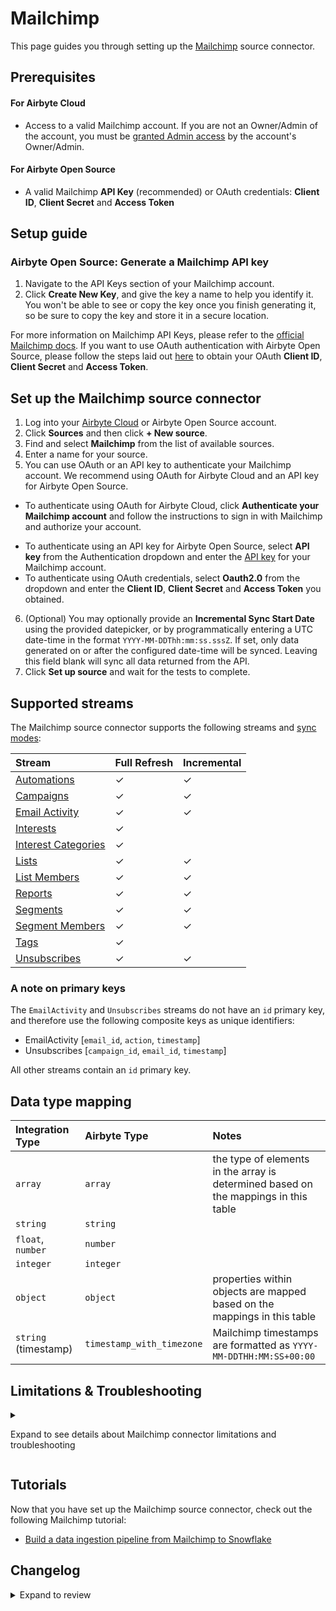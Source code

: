 # Mailchimp

This page guides you through setting up the [Mailchimp](https://mailchimp.com/) source connector.

## Prerequisites

<!-- env:cloud -->

#### For Airbyte Cloud

- Access to a valid Mailchimp account. If you are not an Owner/Admin of the account, you must be [granted Admin access](https://mailchimp.com/help/manage-user-levels-in-your-account/#Grant_account_access) by the account's Owner/Admin.

<!-- /env:cloud -->

<!-- env:oss -->

#### For Airbyte Open Source

- A valid Mailchimp **API Key** (recommended) or OAuth credentials: **Client ID**, **Client Secret** and **Access Token**

<!-- /env:oss -->

## Setup guide

<!-- env:oss -->

### Airbyte Open Source: Generate a Mailchimp API key

1. Navigate to the API Keys section of your Mailchimp account.
2. Click **Create New Key**, and give the key a name to help you identify it. You won't be able to see or copy the key once you finish generating it, so be sure to copy the key and store it in a secure location.

For more information on Mailchimp API Keys, please refer to the [official Mailchimp docs](https://mailchimp.com/help/about-api-keys/#api+key+security). If you want to use OAuth authentication with Airbyte Open Source, please follow the steps laid out [here](https://mailchimp.com/developer/marketing/guides/access-user-data-oauth-2/) to obtain your OAuth **Client ID**, **Client Secret** and **Access Token**.

<!-- /env:oss -->

## Set up the Mailchimp source connector

1. Log into your [Airbyte Cloud](https://cloud.airbyte.com/workspaces) or Airbyte Open Source account.
2. Click **Sources** and then click **+ New source**.
3. Find and select **Mailchimp** from the list of available sources.
4. Enter a name for your source.
5. You can use OAuth or an API key to authenticate your Mailchimp account. We recommend using OAuth for Airbyte Cloud and an API key for Airbyte Open Source.

<!-- env:cloud -->

- To authenticate using OAuth for Airbyte Cloud, click **Authenticate your Mailchimp account** and follow the instructions to sign in with Mailchimp and authorize your account.

<!-- /env:cloud -->

<!-- env:oss -->

- To authenticate using an API key for Airbyte Open Source, select **API key** from the Authentication dropdown and enter the [API key](https://mailchimp.com/developer/marketing/guides/quick-start/#generate-your-api-key) for your Mailchimp account.
- To authenticate using OAuth credentials, select **Oauth2.0** from the dropdown and enter the **Client ID**, **Client Secret** and **Access Token** you obtained.

<!-- /env:oss -->

6. (Optional) You may optionally provide an **Incremental Sync Start Date** using the provided datepicker, or by programmatically entering a UTC date-time in the format `YYYY-MM-DDThh:mm:ss.sssZ`. If set, only data generated on or after the configured date-time will be synced. Leaving this field blank will sync all data returned from the API.
7. Click **Set up source** and wait for the tests to complete.

<HideInUI>

## Supported streams

The Mailchimp source connector supports the following streams and [sync modes](https://docs.airbyte.com/cloud/core-concepts/#connection-sync-mode):

| Stream                                                                                                             | Full Refresh | Incremental |
| :----------------------------------------------------------------------------------------------------------------- | :----------- | :---------- |
| [Automations](https://mailchimp.com/developer/marketing/api/automation/list-automations/)                          | ✓            | ✓           |
| [Campaigns](https://mailchimp.com/developer/marketing/api/campaigns/get-campaign-info/)                            | ✓            | ✓           |
| [Email Activity](https://mailchimp.com/developer/marketing/api/email-activity-reports/list-email-activity/)        | ✓            | ✓           |
| [Interests](https://mailchimp.com/developer/marketing/api/interests/list-interests-in-category/)                   | ✓            |             |
| [Interest Categories](https://mailchimp.com/developer/marketing/api/interest-categories/list-interest-categories/) | ✓            |             |
| [Lists](https://mailchimp.com/developer/api/marketing/lists/get-list-info)                                         | ✓            | ✓           |
| [List Members](https://mailchimp.com/developer/marketing/api/list-members/list-members-info/)                      | ✓            | ✓           |
| [Reports](https://mailchimp.com/developer/marketing/api/reports/list-campaign-reports/)                            | ✓            | ✓           |
| [Segments](https://mailchimp.com/developer/marketing/api/list-segments/list-segments/)                             | ✓            | ✓           |
| [Segment Members](https://mailchimp.com/developer/marketing/api/list-segment-members/list-members-in-segment/)     | ✓            | ✓           |
| [Tags](https://mailchimp.com/developer/marketing/api/lists-tags-search/search-for-tags-on-a-list-by-name/)         | ✓            |             |
| [Unsubscribes](https://mailchimp.com/developer/marketing/api/unsub-reports/list-unsubscribed-members/)             | ✓            | ✓           |

### A note on primary keys

The `EmailActivity` and `Unsubscribes` streams do not have an `id` primary key, and therefore use the following composite keys as unique identifiers:

- EmailActivity [`email_id`, `action`, `timestamp`]
- Unsubscribes [`campaign_id`, `email_id`, `timestamp`]

All other streams contain an `id` primary key.

## Data type mapping

| Integration Type     | Airbyte Type              | Notes                                                                               |
|:---------------------|:--------------------------|:------------------------------------------------------------------------------------|
| `array`              | `array`                   | the type of elements in the array is determined based on the mappings in this table |
| `string`             | `string`                  |                                                                                     |
| `float`, `number`    | `number`                  |                                                                                     |
| `integer`            | `integer`                 |                                                                                     |
| `object`             | `object`                  | properties within objects are mapped based on the mappings in this table            |
| `string` (timestamp) | `timestamp_with_timezone` | Mailchimp timestamps are formatted as `YYYY-MM-DDTHH:MM:SS+00:00`                   |

## Limitations & Troubleshooting

<details>
<summary>

Expand to see details about Mailchimp connector limitations and troubleshooting

</summary>

### Connector limitations

[Mailchimp does not impose rate limits](https://mailchimp.com/developer/guides/marketing-api-conventions/#throttling) on how much data is read from its API in a single sync process. However, Mailchimp enforces a maximum of 10 simultaneous connections to its API, which means that Airbyte is unable to run more than 10 concurrent syncs from Mailchimp using API keys generated from the same account.

</details>

## Tutorials

Now that you have set up the Mailchimp source connector, check out the following Mailchimp tutorial:

- [Build a data ingestion pipeline from Mailchimp to Snowflake](https://airbyte.com/tutorials/data-ingestion-pipeline-mailchimp-snowflake)

## Changelog

<details>
  <summary>Expand to review</summary>

| Version | Date       | Pull Request                                             | Subject                                                                    |
|---------|------------|----------------------------------------------------------|----------------------------------------------------------------------------|
| 2.0.20 | 2024-09-28 | [45282](https://github.com/airbytehq/airbyte/pull/45282) | Update dependencies |
| 2.0.19 | 2024-08-31 | [45031](https://github.com/airbytehq/airbyte/pull/45031) | Update dependencies |
| 2.0.18 | 2024-08-24 | [44708](https://github.com/airbytehq/airbyte/pull/44708) | Update dependencies |
| 2.0.17 | 2024-08-17 | [44323](https://github.com/airbytehq/airbyte/pull/44323) | Update dependencies |
| 2.0.16 | 2024-08-12 | [43752](https://github.com/airbytehq/airbyte/pull/43752) | Update dependencies |
| 2.0.15 | 2024-08-10 | [43554](https://github.com/airbytehq/airbyte/pull/43554) | Update dependencies |
| 2.0.14 | 2024-08-03 | [43228](https://github.com/airbytehq/airbyte/pull/43228) | Update dependencies |
| 2.0.13 | 2024-07-27 | [42683](https://github.com/airbytehq/airbyte/pull/42683) | Update dependencies |
| 2.0.12 | 2024-07-20 | [42381](https://github.com/airbytehq/airbyte/pull/42381) | Update dependencies |
| 2.0.11 | 2024-07-13 | [41683](https://github.com/airbytehq/airbyte/pull/41683) | Update dependencies |
| 2.0.10 | 2024-07-10 | [41399](https://github.com/airbytehq/airbyte/pull/41399) | Update dependencies |
| 2.0.9 | 2024-07-09 | [41152](https://github.com/airbytehq/airbyte/pull/41152) | Update dependencies |
| 2.0.8 | 2024-07-06 | [40897](https://github.com/airbytehq/airbyte/pull/40897) | Update dependencies |
| 2.0.7 | 2024-06-25 | [40320](https://github.com/airbytehq/airbyte/pull/40320) | Update dependencies |
| 2.0.6 | 2024-06-21 | [39937](https://github.com/airbytehq/airbyte/pull/39937) | Update dependencies |
| 2.0.5 | 2024-06-18 | [38868](https://github.com/airbytehq/airbyte/pull/38868) | Refactor:  use `client_side_incremental` feature |
| 2.0.4 | 2024-06-06 | [39202](https://github.com/airbytehq/airbyte/pull/39202) | [autopull] Upgrade base image to v1.2.2 |
| 2.0.3 | 2024-05-02 | [36649](https://github.com/airbytehq/airbyte/pull/36649) | Schema descriptions |
| 2.0.2 | 2024-04-25 | [37572](https://github.com/airbytehq/airbyte/pull/37572) | Fixed `start_date` format issue for the `email_activity` stream |
| 2.0.1 | 2024-04-19 | [37434](https://github.com/airbytehq/airbyte/pull/37434) | Fixed cursor format for the `email_activity` stream |
| 2.0.0 | 2024-04-01 | [35281](https://github.com/airbytehq/airbyte/pull/35281) | Migrate to Low-Code |
| 1.2.0 | 2024-03-28 | [36600](https://github.com/airbytehq/airbyte/pull/36600) | Migrate to latest Airbyte-CDK. |
| 1.1.2 | 2024-02-09 | [35092](https://github.com/airbytehq/airbyte/pull/35092) | Manage dependencies with Poetry. |
| 1.1.1 | 2024-01-11 | [34157](https://github.com/airbytehq/airbyte/pull/34157) | Prepare for airbyte-lib |
| 1.1.0 | 2023-12-20 | [32852](https://github.com/airbytehq/airbyte/pull/32852) | Add optional start_date for incremental streams |
| 1.0.0 | 2023-12-19 | [32836](https://github.com/airbytehq/airbyte/pull/32836) | Add airbyte-type to `datetime` columns and remove `._links` column |
| 0.10.0 | 2023-11-23 | [32782](https://github.com/airbytehq/airbyte/pull/32782) | Add SegmentMembers stream |
| 0.9.0 | 2023-11-17 | [32218](https://github.com/airbytehq/airbyte/pull/32218) | Add Interests, InterestCategories, Tags streams |
| 0.8.3 | 2023-11-15 | [32543](https://github.com/airbytehq/airbyte/pull/32543) | Handle empty datetime fields in Reports stream |
| 0.8.2 | 2023-11-13 | [32466](https://github.com/airbytehq/airbyte/pull/32466) | Improve error handling during connection check |
| 0.8.1 | 2023-11-06 | [32226](https://github.com/airbytehq/airbyte/pull/32226) | Unmute expected records test after data anonymisation |
| 0.8.0 | 2023-11-01 | [32032](https://github.com/airbytehq/airbyte/pull/32032) | Add ListMembers stream |
| 0.7.0 | 2023-10-27 | [31940](https://github.com/airbytehq/airbyte/pull/31940) | Implement availability strategy |
| 0.6.0 | 2023-10-27 | [31922](https://github.com/airbytehq/airbyte/pull/31922) | Add Segments stream |
| 0.5.0 | 2023-10-20 | [31675](https://github.com/airbytehq/airbyte/pull/31675) | Add Unsubscribes stream |
| 0.4.1 | 2023-05-02 | [25717](https://github.com/airbytehq/airbyte/pull/25717) | Handle unknown error in EmailActivity |
| 0.4.0 | 2023-04-11 | [23290](https://github.com/airbytehq/airbyte/pull/23290) | Add Automations stream |
| 0.3.5 | 2023-02-28 | [23464](https://github.com/airbytehq/airbyte/pull/23464) | Add Reports stream |
| 0.3.4 | 2023-02-06 | [22405](https://github.com/airbytehq/airbyte/pull/22405) | Revert extra logging |
| 0.3.3 | 2023-02-01 | [22228](https://github.com/airbytehq/airbyte/pull/22228) | Add extra logging |
| 0.3.2 | 2023-01-27 | [22014](https://github.com/airbytehq/airbyte/pull/22014) | Set `AvailabilityStrategy` for streams explicitly to `None` |
| 0.3.1 | 2022-12-20 | [20720](https://github.com/airbytehq/airbyte/pull/20720) | Use stream slices as a source for request params instead of a stream state |
| 0.3.0 | 2022-11-07 | [19023](https://github.com/airbytehq/airbyte/pull/19023) | Set primary key for Email Activity stream. |
| 0.2.15 | 2022-09-28 | [17326](https://github.com/airbytehq/airbyte/pull/17326) | Migrate to per-stream states. |
| 0.2.14 | 2022-04-12 | [11352](https://github.com/airbytehq/airbyte/pull/11352) | Update documentation |
| 0.2.13 | 2022-04-11 | [11632](https://github.com/airbytehq/airbyte/pull/11632) | Add unit tests |
| 0.2.12 | 2022-03-17 | [10975](https://github.com/airbytehq/airbyte/pull/10975) | Fix campaign's stream normalization |
| 0.2.11 | 2021-12-24 | [7159](https://github.com/airbytehq/airbyte/pull/7159) | Add oauth2.0 support |
| 0.2.10 | 2021-12-21 | [9000](https://github.com/airbytehq/airbyte/pull/9000) | Update connector fields title/description |
| 0.2.9 | 2021-12-13 | [7975](https://github.com/airbytehq/airbyte/pull/7975) | Updated JSON schemas |
| 0.2.8 | 2021-08-17 | [5481](https://github.com/airbytehq/airbyte/pull/5481) | Remove date-time type from some fields |
| 0.2.7 | 2021-08-03 | [5137](https://github.com/airbytehq/airbyte/pull/5137) | Source Mailchimp: fix primary key for email activities |
| 0.2.6 | 2021-07-28 | [5024](https://github.com/airbytehq/airbyte/pull/5024) | Source Mailchimp: handle records with no no "activity" field in response |
| 0.2.5 | 2021-07-08 | [4621](https://github.com/airbytehq/airbyte/pull/4621) | Mailchimp fix url-base |
| 0.2.4 | 2021-06-09 | [4285](https://github.com/airbytehq/airbyte/pull/4285) | Use datacenter URL parameter from apikey |
| 0.2.3 | 2021-06-08 | [3973](https://github.com/airbytehq/airbyte/pull/3973) | Add AIRBYTE_ENTRYPOINT for Kubernetes support |
| 0.2.2 | 2021-06-08 | [3415](https://github.com/airbytehq/airbyte/pull/3415) | Get Members activities |
| 0.2.1 | 2021-04-03 | [2726](https://github.com/airbytehq/airbyte/pull/2726) | Fix base connector versioning |
| 0.2.0 | 2021-03-09 | [2238](https://github.com/airbytehq/airbyte/pull/2238) | Protocol allows future/unknown properties |
| 0.1.4 | 2020-11-30 | [1046](https://github.com/airbytehq/airbyte/pull/1046) | Add connectors using an index YAML file |

</details>

</HideInUI>
